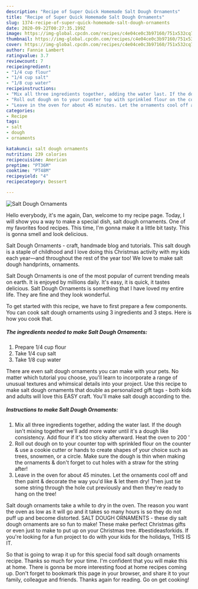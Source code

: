 ```yaml
---
description: "Recipe of Super Quick Homemade Salt Dough Ornaments"
title: "Recipe of Super Quick Homemade Salt Dough Ornaments"
slug: 1374-recipe-of-super-quick-homemade-salt-dough-ornaments
date: 2020-09-22T00:27:35.199Z
image: https://img-global.cpcdn.com/recipes/c4e04ce0c3b97160/751x532cq70/salt-dough-ornaments-recipe-main-photo.jpg
thumbnail: https://img-global.cpcdn.com/recipes/c4e04ce0c3b97160/751x532cq70/salt-dough-ornaments-recipe-main-photo.jpg
cover: https://img-global.cpcdn.com/recipes/c4e04ce0c3b97160/751x532cq70/salt-dough-ornaments-recipe-main-photo.jpg
author: Fannie Lambert
ratingvalue: 3.7
reviewcount: 7
recipeingredient:
- "1/4 cup flour"
- "1/4 cup salt"
- "1/8 cup water"
recipeinstructions:
- "Mix all three ingredients together, adding the water last. If the dough isn&#39;t mixing together we&#39;ll add more water until it&#39;s a dough like consistency. Add flour if it&#39;s too sticky afterward. Heat the oven to 200 &#39;"
- "Roll out dough on to your counter top with sprinkled flour on the counter &amp; use a cookie cutter or hands to create shapes of your choice such as trees, snowmen, or a circle. Make sure the dough is thin when making the ornaments &amp; don&#39;t forget to cut holes with a straw for the string after!"
- "Leave in the oven for about 45 minutes. Let the ornaments cool off and then paint &amp; decorate the way you&#39;d like &amp; let them dry! Then just tie some string through the hole cut previously and then they&#39;re ready to hang on the tree!"
categories:
- Recipe
tags:
- salt
- dough
- ornaments

katakunci: salt dough ornaments 
nutrition: 239 calories
recipecuisine: American
preptime: "PT36M"
cooktime: "PT48M"
recipeyield: "4"
recipecategory: Dessert

---
```



![Salt Dough Ornaments](https://img-global.cpcdn.com/recipes/c4e04ce0c3b97160/751x532cq70/salt-dough-ornaments-recipe-main-photo.jpg)

Hello everybody, it's me again, Dan, welcome to my recipe page. Today, I will show you a way to make a special dish, salt dough ornaments. One of my favorites food recipes. This time, I'm gonna make it a little bit tasty. This is gonna smell and look delicious.

Salt Dough Ornaments - craft, handmade blog and tutorials. This salt dough is a staple of childhood and I love doing this Christmas activity with my kids each year—and throughout the rest of the year too! We love to make salt dough handprints, ornaments.

Salt Dough Ornaments is one of the most popular of current trending meals on earth. It is enjoyed by millions daily. It's easy, it is quick, it tastes delicious. Salt Dough Ornaments is something that I have loved my entire life. They are fine and they look wonderful.


To get started with this recipe, we have to first prepare a few components. You can cook salt dough ornaments using 3 ingredients and 3 steps. Here is how you cook that.

<!--inarticleads1-->

##### The ingredients needed to make Salt Dough Ornaments:

1. Prepare 1/4 cup flour
1. Take 1/4 cup salt
1. Take 1/8 cup water


There are even salt dough ornaments you can make with your pets. No matter which tutorial you choose, you&#39;ll learn to incorporate a range of unusual textures and whimsical details into your project. Use this recipe to make salt dough ornaments that double as personalized gift tags - both kids and adults will love this EASY craft. You&#39;ll make salt dough according to the. 

<!--inarticleads2-->

##### Instructions to make Salt Dough Ornaments:

1. Mix all three ingredients together, adding the water last. If the dough isn&#39;t mixing together we&#39;ll add more water until it&#39;s a dough like consistency. Add flour if it&#39;s too sticky afterward. Heat the oven to 200 &#39;
1. Roll out dough on to your counter top with sprinkled flour on the counter &amp; use a cookie cutter or hands to create shapes of your choice such as trees, snowmen, or a circle. Make sure the dough is thin when making the ornaments &amp; don&#39;t forget to cut holes with a straw for the string after!
1. Leave in the oven for about 45 minutes. Let the ornaments cool off and then paint &amp; decorate the way you&#39;d like &amp; let them dry! Then just tie some string through the hole cut previously and then they&#39;re ready to hang on the tree!


Salt dough ornaments take a while to dry in the oven. The reason you want the oven as low as it will go and it takes so many hours is so they do not puff up and become distorted. SALT DOUGH ORNAMENTS - these diy salt dough ornaments are so fun to make! These make perfect Christmas gifts or even just to make to put up on your Christmas tree. #bestideasforkids. If you&#39;re looking for a fun project to do with your kids for the holidays, THIS IS IT. 

So that is going to wrap it up for this special food salt dough ornaments recipe. Thanks so much for your time. I'm confident that you will make this at home. There is gonna be more interesting food at home recipes coming up. Don't forget to bookmark this page in your browser, and share it to your family, colleague and friends. Thanks again for reading. Go on get cooking!
